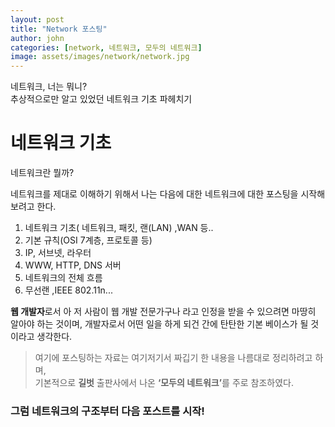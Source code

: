 ```yaml
---
layout: post
title: "Network 포스팅"
author: john
categories: [network, 네트워크, 모두의 네트워크]
image: assets/images/network/network.jpg
---
```


네트워크, 너는 뭐니?<Br>
추상적으로만 알고 있었던 네트워크 기초 파헤치기

# 네트워크 기초

네트워크란 뭘까?

네트워크를 제대로 이해하기 위해서 나는 다음에 대한 네트워크에 대한 포스팅을 시작해보려고 한다.

1. 네트워크 기초( 네트워크, 패킷, 랜(LAN) ,WAN 등..
2. 기본 규칙(OSI 7계층, 프로토콜 등)
3. IP, 서브넷, 라우터
4. WWW, HTTP, DNS 서버
5. 네트워크의 전체 흐름
6. 무선랜 ,IEEE 802.11n...

**웹 개발자**로서 아 저 사람이 웹 개발 전문가구나 라고 인정을 받을 수 있으려면 마땅히 알아야 하는 것이며,
개발자로서 어떤 일을 하게 되건 간에 탄탄한 기본 베이스가 될 것이라고 생각한다.

> 여기에 포스팅하는 자료는 여기저기서 짜깁기 한 내용을 나름대로 정리하려고 하며,  
> 기본적으로 <strong>길벗</strong> 출판사에서 나온 <strong>‘모두의 네트워크’</strong>를 주로 참조하였다.

### 그럼 네트워크의 구조부터 다음 포스트를 시작!
